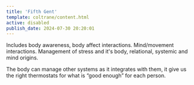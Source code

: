 ```yaml
---
title: 'Fifth Gent'
template: coltrane/content.html
active: disabled
publish_date: 2024-07-30 20:20:01
---
```


Includes body awareness, body affect interactions. Mind/movement interactions. Management of stress and it's body, relational, systemic and mind origins.

The body can manage other systems as it integrates with them, it give us the right thermostats for what is “good enough” for each person.